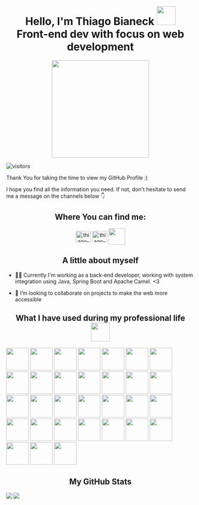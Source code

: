 <h1 align='center'> Hello, I'm Thiago Bianeck <img src = "https://raw.githubusercontent.com/MartinHeinz/MartinHeinz/master/wave.gif" width = 50px> <br /> 
Front-end dev with focus on web development</h1>

<div align="center">
<img style="height:auto;" alt="" width="260" height="260" class="avatar avatar-user width-full border color-bg-default" src="https://avatars.githubusercontent.com/u/76410241?v=4">
</div>

<p align='center'>

![visitors](https://visitor-badge.glitch.me/badge?page_id=thgbianeck.thgbianeck)

</p>

Thank You for taking the time to view my GitHub Profile :) 

I hope you find all the information you need. If not, don't hesitate to send me a message on the channels below 👇

<h2 align="center">Where You can find me:</h2>
<p align="center">
<a href="https://www.linkedin.com/in/thiagobianeck/" target="blank"><img align="center" src="https://cdn.jsdelivr.net/npm/simple-icons@3.0.1/icons/linkedin.svg" alt="thiago-bianeck" height="30" width="40" /></a>
<a href="https://https://www.instagram.com/thiagobianeck/" target="blank"><img align="center" src="https://cdn.jsdelivr.net/npm/simple-icons@3.0.1/icons/instagram.svg" alt="thiago-bianeck" height="30" width="40" /></a>
<a href = 'https://www.github.com/thgbianeck'> <img width = '44px' align= 'center' src="https://camo.githubusercontent.com/18a2fa2ff29bbb86a86819ec50536c3c38bc9fc0ca6b3d17ef48eaf50ea34983/68747470733a2f2f6d65646961312e67697068792e636f6d2f6d656469612f6475334a336358797a686a3735494f6776412f67697068792e6769663f6369643d65636630356534377832673033346939707a77747a7a7364337867673277396e723934743474666c6262676f33303038267269643d67697068792e676966"/></a>
</p>

<h2 align="center">A little about myself</h2>

- 👩‍💻 Currently I'm working as a back-end developer, working with system integration using Java, Spring Boot and Apache Camel. <3

- 🤝 I’m looking to collaborate on projects to make the web more accessible


<h2 align='center'> What I have used during my professional life <img src = "https://media2.giphy.com/media/QssGEmpkyEOhBCb7e1/giphy.gif?cid=ecf05e47a0n3gi1bfqntqmob8g9aid1oyj2wr3ds3mg700bl&rid=giphy.gif" width = 50px> </h2>
<p>
<img src="https://cdn.jsdelivr.net/gh/devicons/devicon/icons/spring/spring-original-wordmark.svg" width="60" height="60" />
<img src="https://cdn.jsdelivr.net/gh/devicons/devicon/icons/java/java-original-wordmark.svg" width="60" height="60" />
<img src="https://cdn.jsdelivr.net/gh/devicons/devicon/icons/linux/linux-original.svg" width="60" height="60" />
<img src="https://cdn.jsdelivr.net/gh/devicons/devicon/icons/mysql/mysql-original-wordmark.svg" width="60" height="60" />
<img src="https://cdn.jsdelivr.net/gh/devicons/devicon/icons/nestjs/nestjs-plain.svg" width="60" height="60" />
<img src="https://cdn.jsdelivr.net/gh/devicons/devicon/icons/nodejs/nodejs-original.svg" width="60" height="60" />
<img src="https://cdn.jsdelivr.net/gh/devicons/devicon/icons/postgresql/postgresql-original-wordmark.svg" width="60" height="60" />
<img src="https://cdn.jsdelivr.net/gh/devicons/devicon/icons/php/php-original.svg" width="60" height="60" />
<img src="https://cdn.jsdelivr.net/gh/devicons/devicon/icons/sass/sass-original.svg" width="60" height="60" />
<img src="https://cdn.jsdelivr.net/gh/devicons/devicon/icons/wordpress/wordpress-original.svg" width="60" height="60" />
<img src="https://cdn.jsdelivr.net/gh/devicons/devicon/icons/vuejs/vuejs-original-wordmark.svg" width="60" height="60" />
<img src="https://cdn.jsdelivr.net/gh/devicons/devicon/icons/angularjs/angularjs-original.svg" width="60" height="60" />
<img src="https://cdn.jsdelivr.net/gh/devicons/devicon/icons/bootstrap/bootstrap-plain-wordmark.svg" width="60" height="60" />
<img src="https://cdn.jsdelivr.net/gh/devicons/devicon/icons/bitbucket/bitbucket-original.svg" width="60" height="60" />
<img src="https://cdn.jsdelivr.net/gh/devicons/devicon/icons/css3/css3-original-wordmark.svg" width="60" height="60" />
<img src="https://cdn.jsdelivr.net/gh/devicons/devicon/icons/docker/docker-original-wordmark.svg" width="60" height="60" />
<img src="https://cdn.jsdelivr.net/gh/devicons/devicon/icons/git/git-original-wordmark.svg" width="60" height="60" />
<img src="https://cdn.jsdelivr.net/gh/devicons/devicon/icons/github/github-original.svg" width="60" height="60" />
<img src="https://cdn.jsdelivr.net/gh/devicons/devicon/icons/gitlab/gitlab-original.svg" width="60" height="60" />
<img src="https://cdn.jsdelivr.net/gh/devicons/devicon/icons/html5/html5-original-wordmark.svg" width="60" height="60" />
<img src="https://cdn.jsdelivr.net/gh/devicons/devicon/icons/jenkins/jenkins-original.svg" width="60" height="60" />
<img src="https://cdn.jsdelivr.net/gh/devicons/devicon/icons/jira/jira-original-wordmark.svg" width="60" height="60" />
<img src="https://cdn.jsdelivr.net/gh/devicons/devicon/icons/jquery/jquery-original-wordmark.svg" width="60" height="60" />
<img src="https://cdn.jsdelivr.net/gh/devicons/devicon/icons/laravel/laravel-plain-wordmark.svg" width="60" height="60" />
<img src="https://cdn.jsdelivr.net/gh/devicons/devicon/icons/mongodb/mongodb-original-wordmark.svg" width="60" height="60" />
<img src="https://cdn.jsdelivr.net/gh/devicons/devicon/icons/react/react-original-wordmark.svg" width="60" height="60" />
<img src="https://cdn.jsdelivr.net/gh/devicons/devicon/icons/redis/redis-original-wordmark.svg" width="60" height="60" />
<img src="https://cdn.jsdelivr.net/gh/devicons/devicon/icons/microsoftsqlserver/microsoftsqlserver-plain-wordmark.svg" width="60" height="60" />
<img src="https://cdn.jsdelivr.net/gh/devicons/devicon/icons/symfony/symfony-original-wordmark.svg" width="60" height="60" />
<img src="https://cdn.jsdelivr.net/gh/devicons/devicon/icons/ubuntu/ubuntu-plain-wordmark.svg" width="60" height="60" />
<img src="https://cdn.jsdelivr.net/gh/devicons/devicon/icons/vscode/vscode-original-wordmark.svg" / width="60" height="60">  
</p>

<h2 align="center"> My GitHub Stats </h2>
<a href="https://github.com/anuraghazra/github-readme-stats">
<img align="left" src="https://github-readme-stats.vercel.app/api?username=thgbianeck&count_private=true&show_icons=true&theme=radical" />
</a>
<a href="https://github.com/anuraghazra/convoychat">
<img align="center" src="https://github-readme-stats.vercel.app/api/top-langs/?username=thgbianeck&theme=radical" />
</a>
